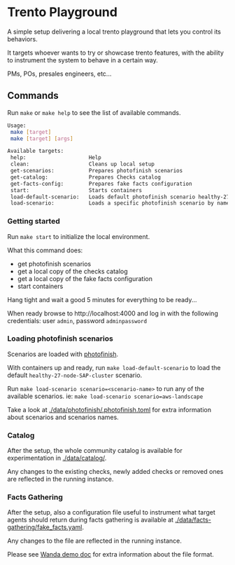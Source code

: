 # Trento Playground

A simple setup delivering a local trento playground that lets you control its behaviors.

It targets whoever wants to try or showcase trento features, with the ability to instrument the system to behave in a certain way.

PMs, POs, presales engineers, etc... 

## Commands

Run `make` or `make help` to see the list of available commands.

```bash
Usage:
 make [target]
 make [target] [args]

Available targets:
 help:                    Help
 clean:                   Cleans up local setup
 get-scenarios:           Prepares photofinish scenarios
 get-catalog:             Prepares Checks catalog
 get-facts-config:        Prepares fake facts configuration
 start:                   Starts containers
 load-default-scenario:   Loads default photofinish scenario healthy-27-node-SAP-cluster
 load-scenario:           Loads a specific photofinish scenario by name. Usage: make load-scenario scenario=<scenario-name>
```

### Getting started

Run `make start` to initialize the local environment.

What this command does:
- get photofinish scenarios
- get a local copy of the checks catalog
- get a local copy of the fake facts configuration
- start containers

Hang tight and wait a good 5 minutes for everything to be ready...

When ready browse to http://localhost:4000 and log in with the following credentials: user `admin`, password `adminpassword`

### Loading photofinish scenarios

Scenarios are loaded with [photofinish](https://github.com/trento-project/photofinish). 

With containers up and ready, run `make load-default-scenario` to load the default `healthy-27-node-SAP-cluster` scenario.

Run `make load-scenario scenario=<scenario-name>` to run any of the available scenarios. ie: `make load-scenario scenario=aws-landscape`

Take a look at [./data/photofinish/.photofinish.toml](./data/photofinish/.photofinish.toml) for extra information about scenarios and scenarios names.

### Catalog

After the setup, the whole community catalog is available for experimentation in [./data/catalog/](./data/catalog/).

Any changes to the existing checks, newly added checks or removed ones are reflected in the running instance.

### Facts Gathering

After the setup, also a configuration file useful to instrument what target agents should return during facts gathering is available at [./data/facts-gathering/fake_facts.yaml](./data/facts-gathering/fake_facts.yaml).

Any changes to the file are reflected in the running instance.

Please see [Wanda demo doc](https://github.com/trento-project/wanda/blob/main/guides/development/demo.md#modify-demo-facts-configuration) for extra information about the file format.
